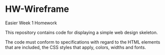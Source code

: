 # HW-Wireframe
Easier Week 1 Homework

This repository contains code for displaying a simple web design skeleton.

The code must conform to specifications with regard to the HTML elements that are included, the CSS styles that apply, colors, widths and fonts.
